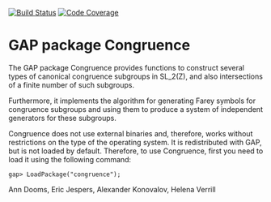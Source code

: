 [![Build Status](https://github.com/gap-packages/congruence/workflows/CI/badge.svg?branch=master)](https://github.com/gap-packages/congruence/actions?query=workflow%3ACI+branch%3Amaster)
[![Code Coverage](https://codecov.io/github/gap-packages/congruence/coverage.svg?branch=master&token=)](https://codecov.io/gh/gap-packages/congruence)

# GAP package Congruence

The GAP package Congruence  provides functions to construct several types of 
canonical  congruence  subgroups  in  SL_2(Z),  and  also intersections of a 
finite number of such subgroups.

Furthermore,  it implements  the algorithm  for generating  Farey symbols for 
congruence  subgroups  and  using  them  to produce  a system  of independent 
generators for these subgroups.

Congruence  does  not  use  external binaries and,  therefore, works  without
restrictions on  the type  of the operating system.  It is redistributed with
GAP, but is not loaded by default.  Therefore,  to use Congruence,  first you
need to load it using the following command:

    gap> LoadPackage("congruence");


Ann Dooms, Eric Jespers, Alexander Konovalov, Helena Verrill
